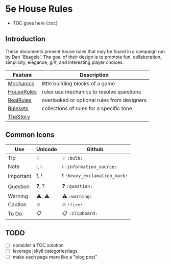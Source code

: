 # 5e House Rules

* TOC goes here
{:toc}

## Introduction

These documents present house rules that may be found in a campaign run by Dan '8bagels'.
The goal of their design is to promote fun, collaboration, simplicity, elegance, grit, and interesting player choices.


| Feature                     | Description
|-----------------------------|-----------------------------
| [Mechanics](Mechanics.md)   | little building blocks of a game
| [HouseRules](HouseRules.md) | rules use mechanics to resolve questions
| [RealRules](RealRules.md)   | overlooked or optional rules from designers
| [Rulesets](Rulesets.md)     | collections of rules for a specific tone
| [TheStory](TheStory.md)     |

## Common Icons

| Use       | Unicode | Github
|-----------|---------|--------
| Tip       | 💡      | :bulb: `:bulb:`
| Note      | ℹ️, ℹ   | :information_source: `:information_source:`
| Important | ❗, !   | :heavy_exclamation_mark: `:heavy_exclamation_mark:`
| Question  | ❓, ?   | :question: `:question:`
| Warning   | ⚠️, ⚠   | :warning: `:warning:`
| Caution   | 🔥      | :fire: `:fire:`                   
| To Do     | 📋      | :clipboard: `:clipboard:`                   

## TODO

- [ ] consider a TOC solution
- [ ] leverage jekyll categories/tags 
- [ ] make each page more like a "blog post"
